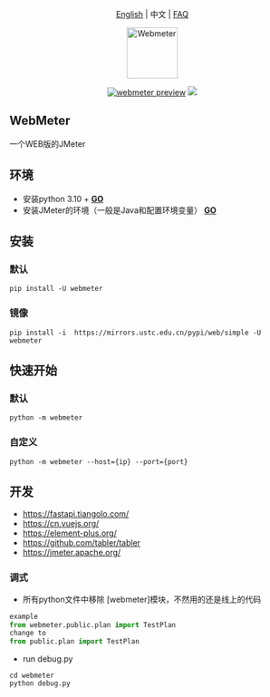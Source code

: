 <p align="center">
  <a href="./README.md">English</a> | <a>中文</a> | <a href="./FAQ.md">FAQ</a>
</p>
<p align="center">
<a href="#">
<img src="https://github.com/smart-test-ti/webmeter/blob/main/webmeter/static/image/logo.png?raw=true" alt="Webmeter" width="90">
</a>
<br>
</p>
<p align="center">
<a href="https://pypi.org/project/webmeter/" target="__blank"><img src="https://img.shields.io/pypi/v/webmeter" alt="webmeter preview"></a>
<a href="https://pepy.tech/project/webmeter" target="__blank"><img src="https://static.pepy.tech/personalized-badge/webmeter?period=total&units=international_system&left_color=grey&right_color=orange&left_text=downloads"></a>
</p>

## WebMeter

一个WEB版的JMeter

## 环境

- 安装python 3.10 + [**GO**](https://www.python.org/downloads/)
- 安装JMeter的环境（一般是Java和配置环境变量） [**GO**](https://github.com/apache/jmeter#requirements)

## 安装

### 默认

```shell
pip install -U webmeter
```

### 镜像

```shell
pip install -i  https://mirrors.ustc.edu.cn/pypi/web/simple -U webmeter
```

## 快速开始

### 默认

```shell
python -m webmeter
```

### 自定义

```shell
python -m webmeter --host={ip} --port={port}
```

## 开发

* https://fastapi.tiangolo.com/
* https://cn.vuejs.org/
* https://element-plus.org/
* https://github.com/tabler/tabler
* https://jmeter.apache.org/

### 调式

* 所有python文件中移除 [webmeter]模块，不然用的还是线上的代码

```python
example
from webmeter.public.plan import TestPlan  
change to 
from public.plan import TestPlan
```

* run debug.py

```shell
cd webmeter
python debug.py
```
